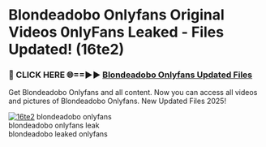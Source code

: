 # Blondeadobo Onlyfans Original Videos 0nlyFans Leaked - Files Updated! (16te2)

<h3>🔴 CLICK HERE 🌐==►► <a href="https://tinyurl.com/x26r9saj" rel="nofollow">Blondeadobo Onlyfans Updated Files</a></h3>

Get Blondeadobo Onlyfans and all content. Now you can access all videos and pictures of Blondeadobo Onlyfans. New Updated Files 2025!

[![16te2](https://i.imgur.com/LkgZPqh.gif)](https://tinyurl.com/x26r9saj)
blondeadobo onlyfans<br>
blondeadobo onlyfans leak<br>
blondeadobo leaked onlyfans
